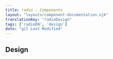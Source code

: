 ```yaml
---
title: radio - Components
layout: "layouts/component-documentation.njk"
translationKey: "radioDesign"
tags: ['radioEN', 'design']
date: "git Last Modified"
---
```


## Design